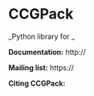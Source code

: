 CCGPack
=======

_Python library for _


**Documentation:** http://

**Mailing list:** https://

**Citing CCGPack:** 
